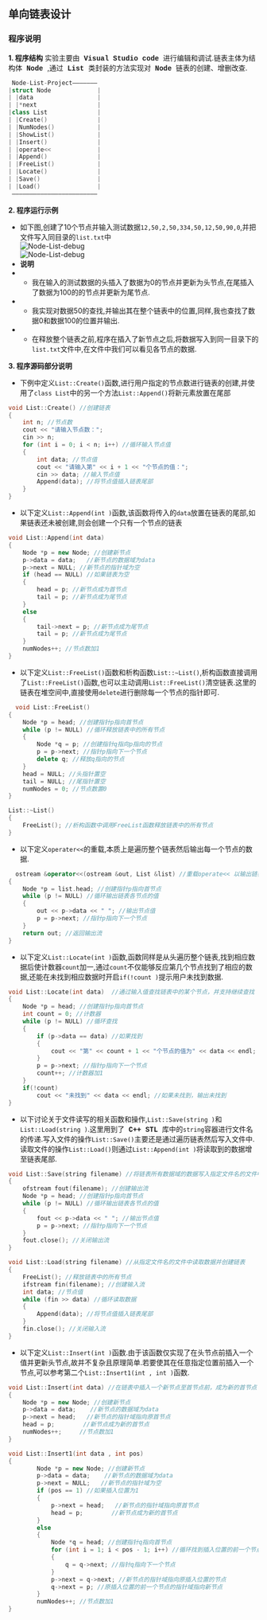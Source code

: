 
单向链表设计
----------

### 程序说明

**1. 程序结构**
实验主要由<font face ="Courier New"> **Visual Studio code** </font>进行编辑和调试.链表主体为结构体<font face ="Courier New"> **Node** </font>,通过<font face ="Courier New"> **List** </font>类封装的方法实现对<font face ="Courier New"> **Node** </font>链表的创建、增删改查.<br />
```cpp
 Node-List-Project———————
|struct Node             |
| |data                  |
| |*next                 |
|class List              | 
| |Create()              |
| |NumNodes()            |
| |ShowList()            |
| |Insert()              |
| |operate<<             |
| |Append()              |
| |FreeList()            |
| |Locate()              |
| |Save()                |
| |Load()                |
 ————————————————————————
```

**2. 程序运行示例**  

* 如下图,创建了10个节点并输入测试数据`12,50,2,50,334,50,12,50,90,0`,并把文件写入同目录的`list.txt`中  
<img src=".\Node-List-pic\Node-List-1.png" title="Node-List-debug" /> <br />
<img src=".\Node-List-pic\Node-List-2.png" title="Node-List-debug" /> <br />
* **说明**  
* * 我在输入的测试数据的头插入了数据为0的节点并更新为头节点,在尾插入了数据为100的的节点并更新为尾节点.
* * 我实现对数据50的查找,并输出其在整个链表中的位置,同样,我也查找了数据0和数据100的位置并输出.
* * 在释放整个链表之前,程序在插入了新节点之后,将数据写入到同一目录下的`list.txt`文件中,在文件中我们可以看见各节点的数据.  
  
**3. 程序源码部分说明**  
* 下例中定义`List::Create()`函数,进行用户指定的节点数进行链表的创建,并使用了`class List`中的另一个方法`List::Append()`将新元素放置在尾部
```cpp
void List::Create() //创建链表
{ 
    int n; //节点数
    cout << "请输入节点数：";
    cin >> n;
    for (int i = 0; i < n; i++) //循环输入节点值
    {
        int data; //节点值
        cout << "请输入第" << i + 1 << "个节点的值：";   
        cin >> data; //输入节点值
        Append(data); //将节点值插入链表尾部
    }
}
```  
* 以下定义`List::Append(int )`函数,该函数将传入的`data`放置在链表的尾部,如果链表还未被创建,则会创建一个只有一个节点的链表
```cpp
void List::Append(int data)
{
    Node *p = new Node; //创建新节点
    p->data = data;   //新节点的数据域为data
    p->next = NULL; //新节点的指针域为空
    if (head == NULL) //如果链表为空
    {
        head = p; //新节点成为首节点
        tail = p; //新节点成为尾节点
    }
    else
    {
        tail->next = p; //新节点成为尾节点
        tail = p; //新节点成为尾节点
    }
    numNodes++; //节点数加1
}
```
* 以下定义`List::FreeList()`函数和析构函数`List::~List()`,析构函数直接调用了`List::FreeList()`函数,也可以主动调用`List::FreeList()`清空链表.这里的链表在堆空间中,直接使用`delete`进行删除每一个节点的指针即可.
```cpp
  void List::FreeList()
{
    Node *p = head; //创建指针p指向首节点
    while (p != NULL) //循环释放链表中的所有节点
    {
        Node *q = p; //创建指针q指向p指向的节点
        p = p->next; //指针p指向下一个节点
        delete q; //释放q指向的节点
    }
    head = NULL; //头指针置空
    tail = NULL; //尾指针置空
    numNodes = 0; //节点数置0
}

List::~List()
{
    FreeList(); //析构函数中调用FreeList函数释放链表中的所有节点
}
```
* 以下定义`operater<<`的重载,本质上是遍历整个链表然后输出每一个节点的数据.
```cpp
  ostream &operator<<(ostream &out, List &list) //重载operate<< 以输出链表各节点的值
{
    Node *p = list.head; //创建指针p指向首节点
    while (p != NULL) //循环输出链表各节点的值
    {
        out << p->data << " "; //输出节点值
        p = p->next; //指针p指向下一个节点
    }
    return out; //返回输出流
}
```
* 以下定义`List::Locate(int )`函数,函数同样是从头遍历整个链表,找到相应数据后使计数器`count`加一,通过`count`不仅能够反应第几个节点找到了相应的数据,还能在未找到相应数据时开启`if(!count )`提示用户未找到数据.
```cpp
void List::Locate(int data)  //通过输入值查找链表中的某个节点，并支持继续查找
{
    Node *p = head; //创建指针p指向首节点
    int count = 0; //计数器
    while (p != NULL) //循环查找
    {
        if (p->data == data) //如果找到
        {
            cout << "第" << count + 1 << "个节点的值为" << data << endl; //输出节点值
        }
        p = p->next; //指针p指向下一个节点
        count++; //计数器加1
    }
    if(!count)
        cout << "未找到" << data << endl; //如果未找到，输出未找到
}
```
* 以下讨论关于文件读写的相关函数和操作,`List::Save(string )`和`List::Load(string )`.这里用到了<font face ="Courier New"> **C++ STL** </font>库中的`string`容器进行文件名的传递.写入文件的操作`List::Save()`主要还是通过遍历链表然后写入文件中.读取文件的操作`List::Load()`则通过`List::Append(int )`将读取到的数据增至链表尾部.
```cpp
void List::Save(string filename) //将链表所有数据域的数据写入指定文件名的文件中
{
    ofstream fout(filename); //创建输出流
    Node *p = head; //创建指针p指向首节点
    while (p != NULL) //循环输出链表各节点的值
    {
        fout << p->data << " "; //输出节点值
        p = p->next; //指针p指向下一个节点
    }
    fout.close(); //关闭输出流
}

void List::Load(string filename) //从指定文件名的文件中读取数据并创建链表
{
    FreeList(); //释放链表中的所有节点
    ifstream fin(filename); //创建输入流
    int data; //节点值
    while (fin >> data) //循环读取数据
    {
        Append(data); //将节点值插入链表尾部
    }
    fin.close(); //关闭输入流
}
```

* 以下定义`List::Insert(int )`函数.由于该函数仅实现了在头节点前插入一个值并更新头节点,故并不复杂且原理简单.若要使其在任意指定位置前插入一个节点,可以参考第二个`List::Insert1(int , int )`函数.
```cpp
void List::Insert(int data) //在链表中插入一个新节点至首节点前，成为新的首节点
{
    Node *p = new Node; //创建新节点
    p->data = data;    //新节点的数据域为data
    p->next = head;   //新节点的指针域指向原首节点
    head = p;        //新节点成为新的首节点
    numNodes++;     //节点数加1
}
```
```cpp
void List::Insert1(int data , int pos)
{
        Node *p = new Node; //创建新节点
        p->data = data;    //新节点的数据域为data
        p->next = NULL;   //新节点的指针域为空
        if (pos == 1) //如果插入位置为1
        {
            p->next = head;   //新节点的指针域指向原首节点
            head = p;        //新节点成为新的首节点
        }
        else
        {
            Node *q = head; //创建指针q指向首节点
            for (int i = 1; i < pos - 1; i++) //循环找到插入位置的前一个节点
            {
                q = q->next; //指针q指向下一个节点
            }
            p->next = q->next; //新节点的指针域指向原插入位置的节点
            q->next = p; //原插入位置的前一个节点的指针域指向新节点
        }
        numNodes++; //节点数加1
}
```